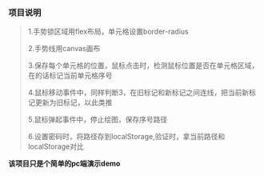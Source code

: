### 项目说明

>1.手势锁区域用flex布局，单元格设置border-radius
>
>2.手势线用canvas画布
>
>3.保存每个单元格的位置，鼠标点击时，检测鼠标位置是否在单元格区域，在的话标记当前单元格序号
>
>4.鼠标移动事件中，同样判断3，在旧标记和新标记之间连线，把当前新标记更新为旧标记，以此类推
>
>5.鼠标弹起事件中，停止绘图，保存序号路径
>
>6.设置密码时，将路径存到localStorage,验证时，拿当前路径和localStorage对比

**该项目只是个简单的pc端演示demo**
